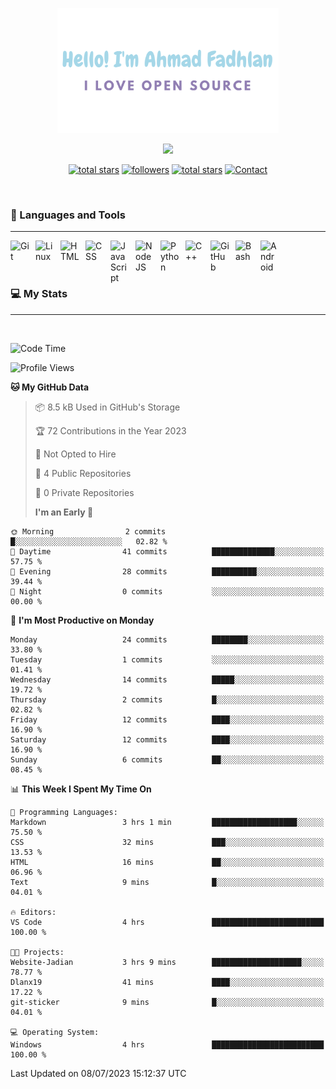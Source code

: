 <p align="center"><a href="https://github.com/dlanx19"><img height=200px alt="Hello, I'm Ahmad Fadhlan. I Love Open Source" src="img/banner.png" /></a></p>

<p align="center">
  <!-- Typing SVG by DenverCoder1 - https://github.com/DenverCoder1/readme-typing-svg -->
  <a href="https://github.com/DenverCoder1/readme-typing-svg">
    <img src="https://readme-typing-svg.demolab.com/?lines=Back-end%20web%20and%20app%20developer;Newbie%20Programmers;Always%20learning%20new%20things&font=Fira%20Code&center=true&width=440&height=45&color=ABC4AA&Center=true&pause=1000&size=22" /></a>
</p>

<p align="center">
  <a href="https://github.com/Choexo-Dev?tab=repositories&sort=stargazers">
    <img alt="total stars" title="Total stars on GitHub" src="https://custom-icon-badges.demolab.com/github/stars/Choexo-Dev?color=55960c&style=for-the-badge&labelColor=488207&logo=star"/></a>
  <a href="https://github.com/Choexo-Dev?tab=followers">
    <img alt="followers" title="Follow me on Github" src="https://custom-icon-badges.demolab.com/github/followers/Choexo-Dev?color=236ad3&labelColor=1155ba&style=for-the-badge&logo=person-add&label=Follow&logoColor=white"/></a>
  <a href="https://www.reddit.com/user/Choexo_Dev">
    <img alt="total stars" title="Total stars on GitHub" src="https://img.shields.io/badge/Reddit-FF4500?style=for-the-badge&logo=reddit&logoColor=white"/></a>
  <a href="https://t.me/choexo_dev">
    <img alt="Contact" title="Contact me on Telegram" src="https://img.shields.io/badge/Telegram-2CA5E0?style=for-the-badge&logo=telegram&logoColor=white"/></a>
</p>
<br>

### 🧰 Languages and Tools

---

<img align="left" alt="Git" width="30px" style="padding-right:10px;" src="https://cdn.jsdelivr.net/gh/devicons/devicon/icons/git/git-original.svg" />
<img align="left" alt="Linux" width="30px" style="padding-right:10px;" src="https://cdn.jsdelivr.net/gh/devicons/devicon/icons/linux/linux-original.svg" />
<img align="left" alt="HTML" width="30px" style="padding-right:10px;" src="https://cdn.jsdelivr.net/gh/devicons/devicon/icons/html5/html5-plain.svg" />
<img align="left" alt="CSS" width="30px" style="padding-right:10px;" src="https://cdn.jsdelivr.net/gh/devicons/devicon/icons/css3/css3-plain.svg" />
<img align="left" alt="JavaScript" width="30px" style="padding-right:10px;" src="https://cdn.jsdelivr.net/gh/devicons/devicon/icons/javascript/javascript-plain.svg" />
<img align="left" alt="NodeJS" width="30px" style="padding-right:10px;" src="https://cdn.jsdelivr.net/gh/devicons/devicon/icons/vscode/vscode-original.svg" />
<img align="left" alt="Python" width="30px" style="padding-right:10px;" src="https://cdn.jsdelivr.net/gh/devicons/devicon/icons/python/python-plain.svg" />
<img align="left" alt="C++" width="30px" style="padding-right:10px;" src="https://cdn.jsdelivr.net/gh/devicons/devicon/icons/cplusplus/cplusplus-line.svg" />
<img align="left" alt="GitHub" width="30px" style="padding-right:10px;" src="https://cdn.jsdelivr.net/gh/devicons/devicon/icons/github/github-original.svg" />
<img align="left" alt="Bash" width="30px" style="padding-right:10px;" src="https://cdn.jsdelivr.net/gh/devicons/devicon/icons/bash/bash-original.svg" />
<img align="left" alt="Android" width="30px" style="padding-right:10px;" src="https://cdn.jsdelivr.net/gh/devicons/devicon/icons/android/android-plain.svg" />
<br>
<br>
<br>

### 💻 My Stats

---

<br>

<!--START_SECTION:waka-->

![Code Time](http://img.shields.io/badge/Code%20Time-38%20hrs%2023%20mins-blue)

![Profile Views](http://img.shields.io/badge/Profile%20Views-48-blue)

**🐱 My GitHub Data**

> 📦 8.5 kB Used in GitHub's Storage
>
> 🏆 72 Contributions in the Year 2023
>
> 🚫 Not Opted to Hire
>
> 📜 4 Public Repositories
>
> 🔑 0 Private Repositories
>
> **I'm an Early 🐤**

```text
🌞 Morning                2 commits           █░░░░░░░░░░░░░░░░░░░░░░░░   02.82 %
🌆 Daytime                41 commits          ██████████████░░░░░░░░░░░   57.75 %
🌃 Evening                28 commits          ██████████░░░░░░░░░░░░░░░   39.44 %
🌙 Night                  0 commits           ░░░░░░░░░░░░░░░░░░░░░░░░░   00.00 %
```

📅 **I'm Most Productive on Monday**

```text
Monday                   24 commits          ████████░░░░░░░░░░░░░░░░░   33.80 %
Tuesday                  1 commits           ░░░░░░░░░░░░░░░░░░░░░░░░░   01.41 %
Wednesday                14 commits          █████░░░░░░░░░░░░░░░░░░░░   19.72 %
Thursday                 2 commits           █░░░░░░░░░░░░░░░░░░░░░░░░   02.82 %
Friday                   12 commits          ████░░░░░░░░░░░░░░░░░░░░░   16.90 %
Saturday                 12 commits          ████░░░░░░░░░░░░░░░░░░░░░   16.90 %
Sunday                   6 commits           ██░░░░░░░░░░░░░░░░░░░░░░░   08.45 %
```

📊 **This Week I Spent My Time On**

```text
💬 Programming Languages:
Markdown                 3 hrs 1 min         ███████████████████░░░░░░   75.50 %
CSS                      32 mins             ███░░░░░░░░░░░░░░░░░░░░░░   13.53 %
HTML                     16 mins             ██░░░░░░░░░░░░░░░░░░░░░░░   06.96 %
Text                     9 mins              █░░░░░░░░░░░░░░░░░░░░░░░░   04.01 %

🔥 Editors:
VS Code                  4 hrs               █████████████████████████   100.00 %

🐱‍💻 Projects:
Website-Jadian           3 hrs 9 mins        ████████████████████░░░░░   78.77 %
Dlanx19                  41 mins             ████░░░░░░░░░░░░░░░░░░░░░   17.22 %
git-sticker              9 mins              █░░░░░░░░░░░░░░░░░░░░░░░░   04.01 %

💻 Operating System:
Windows                  4 hrs               █████████████████████████   100.00 %
```

Last Updated on 08/07/2023 15:12:37 UTC

<!--END_SECTION:waka-->
